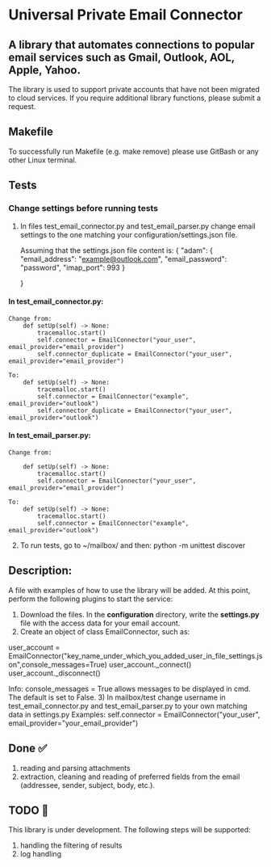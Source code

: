 # Universal Private Email Connector

## A library that automates connections to popular email services such as Gmail, Outlook, AOL, Apple, Yahoo.
The library is used to support private accounts that have not been migrated to cloud services.
If you require additional library functions, please submit a request.

## Makefile
To successfully run Makefile (e.g. make remove) please use GitBash or any other Linux terminal.

## Tests

### Change settings before running tests

1) In files test_email_connector.py and test_email_parser.py change email settings to the one matching your configuration/settings.json file.

    Assuming that the settings.json file content is:
    {
        "adam": {
            "email_address": "example@outlook.com",
            "email_password": "password",
            "imap_port": 993
        }
        
    }

#### In test_email_connector.py:


    Change from:
        def setUp(self) -> None:
            tracemalloc.start()
            self.connector = EmailConnector("your_user", email_provider="email_provider")
            self.connector_duplicate = EmailConnector("your_user", email_provider="email_provider")

    To:
        def setUp(self) -> None:
            tracemalloc.start()
            self.connector = EmailConnector("example", email_provider="outlook")
            self.connector_duplicate = EmailConnector("your_user", email_provider="outlook")

#### In test_email_parser.py:

    Change from:

        def setUp(self) -> None:
            tracemalloc.start()
            self.connector = EmailConnector("your_user", email_provider="email_provider")

    To:
        def setUp(self) -> None:
            tracemalloc.start()
            self.connector = EmailConnector("example", email_provider="outlook")

2) To run tests, go to ~/mailbox/ and then: python -m unittest discover

## Description:
A file with examples of how to use the library will be added. 
At this point, perform the following plugins to start the service:
1) Download the files. In the **configuration** directory, write the **settings.py** file with the access data for your email account.
2) Create an object of class EmailConnector, such as:

user_account = EmailConnector("key_name_under_which_you_added_user_in_file_settings.json",console_messages=True)
user_account._connect()
user_account._disconnect()

Info: console_messages = True allows messages to be displayed in cmd. The default is set to False.
3) In mailbox/test change username in test_email_connector.py and test_email_parser.py to your own matching data in settings.py
Examples:
    self.connector = EmailConnector("your_user", email_provider="your_email_provider")

## Done ✅
1) reading and parsing attachments
2) extraction, cleaning and reading of preferred fields from the email (addressee, sender, subject, body, etc.).

## TODO 🔄
This library is under development. The following steps will be supported:
1) handling the filtering of results
2) log handling
